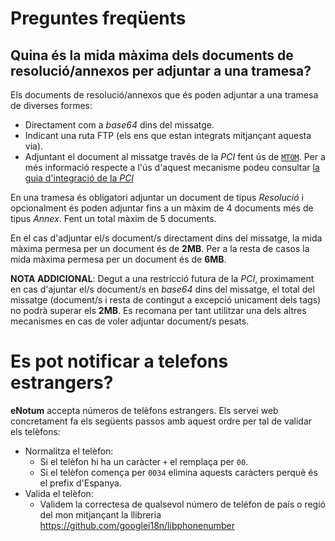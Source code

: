 # Preguntes freqüents

## Quina és la mida màxima dels documents de resolució/annexos per adjuntar a una tramesa?

Els documents de resolució/annexos que és poden adjuntar a una tramesa de diverses formes:

* Directament com a _base64_ dins del missatge.
* Indicant una ruta FTP (els ens que estan integrats mitjançant aquesta via).
* Adjuntant el document al missatge través de la _PCI_ fent ús de [`MTOM`](https://en.wikipedia.org/wiki/Message_Transmission_Optimization_Mechanism). Per a més informació respecte a l'ús d'aquest mecanisme podeu consultar [la guia d'integració de la _PCI_](https://suport-enotum.aoc.cat/hc/ca/articles/4412319190929-Documentaci%25C3%25B3-gen%25C3%25A8rica-per-a-integrar-se-a-la-PCI)

En una tramesa és obligatori adjuntar un document de tipus _Resolució_ i opcionalment és poden adjuntar fins a un màxim de 4 documents més de tipus _Annex_. Fent un total màxim de 5 documents.

En el cas d'adjuntar el/s document/s directament dins del missatge, la mida màxima permesa per un document és de **2MB**.
Per a la resta de casos la mida màxima permesa per un document és de **6MB**.

**NOTA ADDICIONAL**: Degut a una restricció futura de la _PCI_, proximament en cas d'ajuntar el/s document/s en _base64_ dins del missatge, el total del missatge (document/s i resta de contingut a excepció unicament dels tags) no podrà superar els **2MB**. Es recomana per tant utilitzar una dels altres mecanismes en cas de voler adjuntar document/s pesats.

# Es pot notificar a telefons estrangers?

**eNotum** accepta números de telèfons estrangers. Els servei web concretament fa els següents passos amb aquest ordre per tal de validar els telèfons:
* Normalitza el telèfon:
  * Si el telèfon hi ha un caràcter `+` el remplaça per `00`.
  * Si el telèfon comença per `0034` elimina aquests caràcters perquè és el prefix d'Espanya.
* Valida el telèfon:
  * Validem la correctesa de qualsevol número de teléfon de país o regió del mon mitjançant la llibreria https://github.com/googlei18n/libphonenumber
